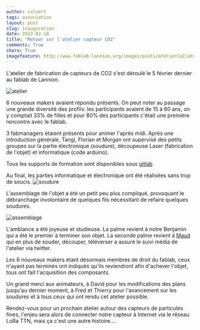 ```yaml
---
author: colvert
tags: association
layout: post
slug: inauguration
date: 2022-02-18
title: "Retour sur l'atelier capteur CO2"
comments: True
share: True
imagefeature: http://www.fablab-lannion.org/images/posts/atelierCo2/atelier-co2-2.jpg
---
```


L'atelier de fabrication de capteurs de CO2 s'est déroulé le 5 février dernier au fablab de Lannion.

![atelier](http://www.fablab-lannion.org/images/posts/atelierCo2/atelier-co2-2.jpg)

6 nouveaux makers avaient répondu présents. 
On peut noter au passage une grande diversité des profils: les participants avaient de 15 à 60 ans,
on y comptait 33% de filles et pour 80% des participants c'était une première rencontre avec le fablab.

3 fabmanagers étaient présents pour animer l'après midi. 
Après une introduction générale, Tangi, Florian et Morgan ont supervisé des petits groupes sur 
la partie électronique (soudure), découpeuse Laser (fabrication de l'objet) et informatique
(code arduino).

Tous les supports de formation sont disponibles sous [gitlab](https://gitlab.com/fablab-lannion/capteur-co2/-/blob/main/docs/atelier/atelier.md)

Au final, les parties informatique et électronique ont été réalisées sans trop de soucis.
![soudure](http://www.fablab-lannion.org/images/posts/atelierCo2/atelier-co2-3.jpg)

L'assemblage de l'objet a été un petit peu plus compliqué, provoquant le débranchage involontaire
de quelques fils nécessitant de refaire quelques soudures.

![assemblage](http://www.fablab-lannion.org/images/posts/atelierCo2/atelier-co2-1.jpg)

L'ambiance a été joyeuse et studieuse.
La palme revient à notre Benjamin qui a été le premier à terminer son objet.
La seconde palme revient à [Maud](https://twitter.com/MaudEspeErun) qui en plus de souder, découper,
téléverser a assuré le suivi média de l'atelier via twitter.

Les 6 nouveaux makers étant désormais membres de droit du fablab, ceux n'ayant pas terminés
ont indiqués qu'ils reviendront afin d'achever l'objet, tous ont fait l'acquisition des composants.

Un grand merci aux animateurs, à David pour les  modifications des plans jusqu'au dernier moment,
à Fred et Thierry pour l'avancement sur les soudures et à tous ceux qui ont rendu cet atelier possible.

Rendez-vous pour un prochain atelier autour des capteurs de particules fines, l'enjeu sera alors
de connecter notre capteur à Internet via le réseau LoRa TTN, mais ça c'est une autre histoire....